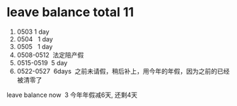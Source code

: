 # leave balance total 11
1. 0503   1  day
2. 0504   1  day
3. 0505   1  day
4. 0508-0512  法定陪产假
5. 0515-0519  5 day
6. 0522-0527  6days  之前未请假，稍后补上，用今年的年假，因为之前的已经被清零了

leave balance    now  3
今年年假减6天,     还剩4天
